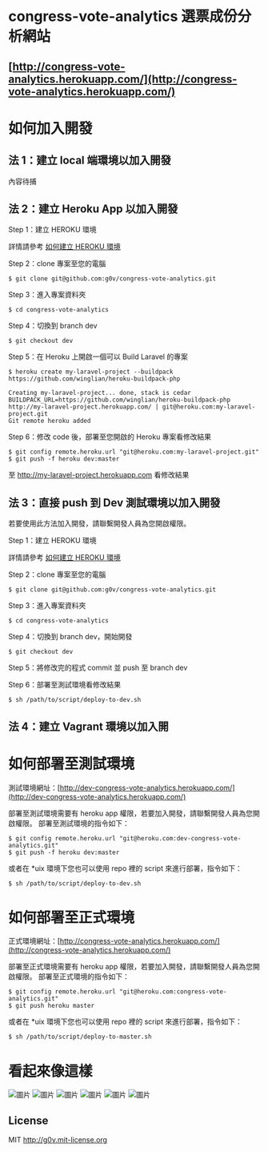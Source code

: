 # congress-vote-analytics 選票成份分析網站

## [http://congress-vote-analytics.herokuapp.com/](http://congress-vote-analytics.herokuapp.com/)

如何加入開發
==========

## 法 1：建立 local 端環境以加入開發

內容待捕

## 法 2：建立 Heroku App 以加入開發

Step 1：建立 HEROKU 環境

詳情請參考 [如何建立 HEROKU 環境](http://blog.fukuball.com/jian-li-heroku-huan-jing/)

Step 2：clone 專案至您的電腦

```
$ git clone git@github.com:g0v/congress-vote-analytics.git
```

Step 3：進入專案資料夾

```
$ cd congress-vote-analytics
```

Step 4：切換到 branch dev

```
$ git checkout dev
```

Step 5：在 Heroku 上開啟一個可以 Build Laravel 的專案

```
$ heroku create my-laravel-project --buildpack https://github.com/winglian/heroku-buildpack-php

Creating my-laravel-project... done, stack is cedar
BUILDPACK_URL=https://github.com/winglian/heroku-buildpack-php
http://my-laravel-project.herokuapp.com/ | git@heroku.com:my-laravel-project.git
Git remote heroku added
```
Step 6：修改 code 後，部署至您開啟的 Heroku 專案看修改結果

```
$ git config remote.heroku.url "git@heroku.com:my-laravel-project.git"
$ git push -f heroku dev:master
```

至 http://my-laravel-project.herokuapp.com 看修改結果

## 法 3：直接 push 到 Dev 測試環境以加入開發

若要使用此方法加入開發，請聯繫開發人員為您開啟權限。


Step 1：建立 HEROKU 環境

詳情請參考 [如何建立 HEROKU 環境](http://blog.fukuball.com/jian-li-heroku-huan-jing/)

Step 2：clone 專案至您的電腦

```
$ git clone git@github.com:g0v/congress-vote-analytics.git
```

Step 3：進入專案資料夾

```
$ cd congress-vote-analytics
```

Step 4：切換到 branch dev，開始開發

```
$ git checkout dev
```

Step 5：將修改完的程式 commit 並 push 至 branch dev

Step 6：部署至測試環境看修改結果

```
$ sh /path/to/script/deploy-to-dev.sh
```

## 法 4：建立 Vagrant 環境以加入開

如何部署至測試環境
==========

測試環境網址：[http://dev-congress-vote-analytics.herokuapp.com/](http://dev-congress-vote-analytics.herokuapp.com/)

部署至測試環境需要有 heroku app 權限，若要加入開發，請聯繫開發人員為您開啟權限。
部署至測試環境的指令如下：

```
$ git config remote.heroku.url "git@heroku.com:dev-congress-vote-analytics.git"
$ git push -f heroku dev:master
```

或者在 *uix 環境下您也可以使用 repo 裡的 script 來進行部署，指令如下：

```
$ sh /path/to/script/deploy-to-dev.sh
```

如何部署至正式環境
==========

正式環境網址：[http://congress-vote-analytics.herokuapp.com/](http://congress-vote-analytics.herokuapp.com/)

部署至正式環境需要有 heroku app 權限，若要加入開發，請聯繫開發人員為您開啟權限。
部署至正式環境的指令如下：

```
$ git config remote.heroku.url "git@heroku.com:congress-vote-analytics.git"
$ git push heroku master
```

或者在 *uix 環境下您也可以使用 repo 裡的 script 來進行部署，指令如下：

```
$ sh /path/to/script/deploy-to-master.sh
```

看起來像這樣
==============

![圖片](https://raw.github.com/g0v/congress-vote-analytics/master/public/image/screenshot-1.png)
![圖片](https://raw.github.com/g0v/congress-vote-analytics/master/public/image/screenshot-2.png)
![圖片](https://raw.github.com/g0v/congress-vote-analytics/master/public/image/screenshot-3.png)
![圖片](https://raw.github.com/g0v/congress-vote-analytics/master/public/image/screenshot-4.png)
![圖片](https://raw.github.com/g0v/congress-vote-analytics/master/public/image/screenshot-5.png)
![圖片](https://raw.github.com/g0v/congress-vote-analytics/master/public/image/screenshot-6.png)

## License

MIT http://g0v.mit-license.org